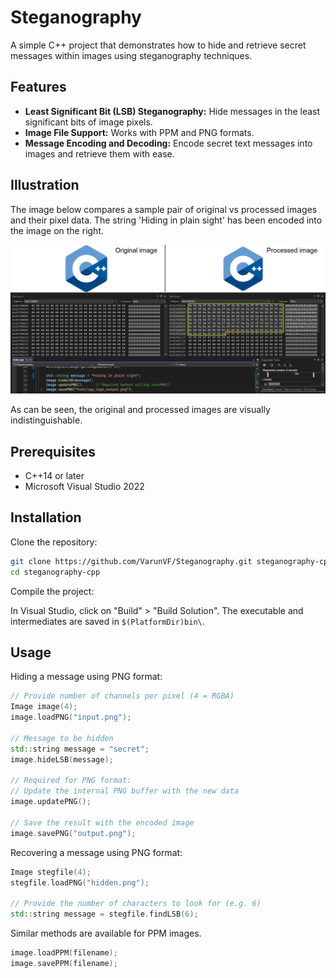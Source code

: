 # Steganography

A simple C++ project that demonstrates how to hide and retrieve secret messages within images using steganography techniques.

## Features

- **Least Significant Bit (LSB) Steganography:**
	Hide messages in the least significant bits of image pixels.
- **Image File Support:**
	Works with PPM and PNG formats.
- **Message Encoding and Decoding:**
	Encode secret text messages into images and retrieve them with ease.


## Illustration

The image below compares a sample pair of original vs processed images and their pixel data.
The string 'Hiding in plain sight' has been encoded into the image on the right.

<img src="Steganography/resources/LSB_Steganography_Image_Comparison.png">

As can be seen, the original and processed images are visually indistinguishable.


## Prerequisites

- C++14 or later
- Microsoft Visual Studio 2022


## Installation

Clone the repository:

```bash
git clone https://github.com/VarunVF/Steganography.git steganography-cpp
cd steganography-cpp
```

Compile the project:

In Visual Studio, click on "Build" > "Build Solution".
The executable and intermediates are saved in `$(PlatformDir)bin\`.

## Usage

Hiding a message using PNG format:
```cpp
// Provide number of channels per pixel (4 = RGBA)
Image image(4);
image.loadPNG("input.png");

// Message to be hidden
std::string message = "secret";
image.hideLSB(message);

// Required for PNG format:
// Update the internal PNG buffer with the new data
image.updatePNG();

// Save the result with the encoded image
image.savePNG("output.png");
```

Recovering a message using PNG format:
```cpp
Image stegfile(4);
stegfile.loadPNG("hidden.png");

// Provide the number of characters to look for (e.g. 6)
std::string message = stegfile.findLSB(6);
```

Similar methods are available for PPM images.
```cpp
image.loadPPM(filename);
image.savePPM(filename);
```
